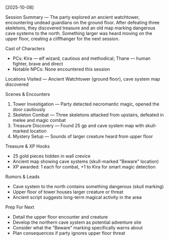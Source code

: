 [2025-10-08]

Session Summary — The party explored an ancient watchtower, encountering undead guardians on the ground floor. After defeating three skeletons, they discovered treasure and an old map marking dangerous cave systems to the north. Something larger was heard moving on the upper floor, creating a cliffhanger for the next session.

Cast of Characters
- PCs: Kira — elf wizard, cautious and methodical; Thane — human fighter, brave and direct
- Notable NPCs: None encountered this session

Locations Visited — Ancient Watchtower (ground floor), cave system map discovered

Scenes & Encounters
1) Tower Investigation — Party detected necromantic magic, opened the door cautiously
2) Skeleton Combat — Three skeletons attacked from upstairs, defeated in melee and magic combat  
3) Treasure Discovery — Found 25 gp and cave system map with skull-marked location
4) Mystery Setup — Sounds of larger creature heard from upper floor

Treasure & XP Hooks
- 25 gold pieces hidden in wall crevice
- Ancient map showing cave systems (skull-marked "Beware" location)
- XP awarded: 1 each for combat, +1 to Kira for smart magic detection

Rumors & Leads
- Cave system to the north contains something dangerous (skull marking)
- Upper floor of tower houses larger creature or threat
- Ancient script suggests long-term magical activity in the area

Prep For Next
- Detail the upper floor encounter and creature
- Develop the northern cave system as potential adventure site
- Consider what the "Beware" marking specifically warns about
- Plan consequences if party ignores upper floor threat
